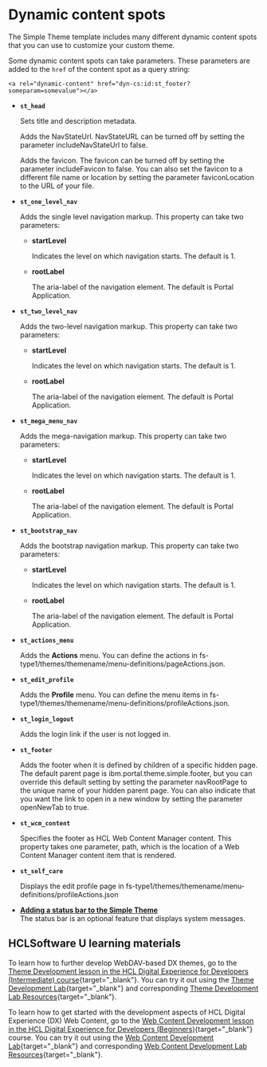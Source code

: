 # Dynamic content spots

The Simple Theme template includes many different dynamic content spots that you can use to customize your custom theme.

Some dynamic content spots can take parameters. These parameters are added to the `href` of the content spot as a query string:

```
<a rel="dynamic-content" href="dyn-cs:id:st_footer?someparam=somevalue"></a>
```

-   **`st_head`**

    Sets title and description metadata.

    Adds the NavStateUrl. NavStateURL can be turned off by setting the parameter includeNavStateUrl to false.

    Adds the favicon. The favicon can be turned off by setting the parameter includeFavicon to false. You can also set the favicon to a different file name or location by setting the parameter faviconLocation to the URL of your file.

-   **`st_one_level_nav`**

    Adds the single level navigation markup. This property can take two parameters:

    -   **startLevel**

        Indicates the level on which navigation starts. The default is 1.

    -   **rootLabel**

        The aria-label of the navigation element. The default is Portal Application.

-   **`st_two_level_nav`**

    Adds the two-level navigation markup. This property can take two parameters:

    -   **startLevel**

        Indicates the level on which navigation starts. The default is 1.

    -   **rootLabel**

        The aria-label of the navigation element. The default is Portal Application.

-   **`st_mega_menu_nav`**

    Adds the mega-navigation markup. This property can take two parameters:

    -   **startLevel**

        Indicates the level on which navigation starts. The default is 1.

    -   **rootLabel**

        The aria-label of the navigation element. The default is Portal Application.

-   **`st_bootstrap_nav`**

    Adds the bootstrap navigation markup. This property can take two parameters:

    -   **startLevel**

        Indicates the level on which navigation starts. The default is 1.

    -   **rootLabel**

        The aria-label of the navigation element. The default is Portal Application.

-   **`st_actions_menu`**

    Adds the **Actions** menu. You can define the actions in fs-type1/themes/themename/menu-definitions/pageActions.json.

-   **`st_edit_profile`**

    Adds the **Profile** menu. You can define the menu items in fs-type1/themes/themename/menu-definitions/profileActions.json.

-   **`st_login_logout`**

    Adds the login link if the user is not logged in.

-   **`st_footer`**

    Adds the footer when it is defined by children of a specific hidden page. The default parent page is ibm.portal.theme.simple.footer, but you can override this default setting by setting the parameter navRootPage to the unique name of your hidden parent page. You can also indicate that you want the link to open in a new window by setting the parameter openNewTab to true.

-   **`st_wcm_content`**

    Specifies the footer as HCL Web Content Manager content. This property takes one parameter, path, which is the location of a Web Content Manager content item that is rendered.

-   **`st_self_care`**

    Displays the edit profile page in fs-type1/themes/themename/menu-definitions/profileActions.json


-   **[Adding a status bar to the Simple Theme](themeopt_themedev_statusbar_2.md)**  
The status bar is an optional feature that displays system messages.

## HCLSoftware U learning materials

To learn how to further develop WebDAV-based DX themes, go to the [Theme Development lesson in the HCL Digital Experience for Developers (Intermediate) course](https://hclsoftwareu.hcltechsw.com/component/axs/?view=sso_config&id=3&forward=https%3A%2F%2Fhclsoftwareu.hcltechsw.com%2Fcourses%2Flesson%2F%3Fid%3D3462){target="_blank"}. You can try it out using the [Theme Development Lab](https://hclsoftwareu.hcltechsw.com/images/Lc4sMQCcN5uxXmL13gSlsxClNTU3Mjc3NTc4MTc2/DS_Academy/DX/Developer/HDX-DEV-200_Theme_Development.pdf){target="_blank"} and corresponding [Theme Development Lab Resources](https://hclsoftwareu.hcltechsw.com/images/Lc4sMQCcN5uxXmL13gSlsxClNTU3Mjc3NTc4MTc2/DS_Academy/DX/Developer/HDX-DEV-200_Theme_Development_Lab_Resources.zip){target="_blank”}.

To learn how to get started with the development aspects of HCL Digital Experience (DX) Web Content, go to the [Web Content Development lesson in the HCL Digital Experience for Developers (Beginners)](https://hclsoftwareu.hcltechsw.com/component/axs/?view=sso_config&id=3&forward=https%3A%2F%2Fhclsoftwareu.hcltechsw.com%2Fcourses%2Flesson%2F%3Fid%3D414 ){target="_blank"} course. You can try it out using the [Web Content Development Lab](https://hclsoftwareu.hcltechsw.com/images/Lc4sMQCcN5uxXmL13gSlsxClNTU3Mjc3NTc4MTc2/DS_Academy/DX/Developer/HDX-DEV-100_Web_Content_Development.pdf){target="_blank"} and corresponding [Web Content Development Lab Resources](https://hclsoftwareu.hcltechsw.com/images/Lc4sMQCcN5uxXmL13gSlsxClNTU3Mjc3NTc4MTc2/DS_Academy/DX/Developer/HDX-DEV-100_Web_Content_Development_Lab_Resources.zip){target="_blank"}.
